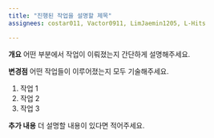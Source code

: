 ```yaml
---
title: "진행된 작업을 설명할 제목"
assignees: costar011, Vactor0911, LimJaemin1205, L-Hits

---
```


**개요**
어떤 부분에서 작업이 이뤄졌는지 간단하게 설명해주세요.

**변경점**
어떤 작업들이 이루어졌는지 모두 기술해주세요.
1. 작업 1
2. 작업 2
3. 작업 3

**추가 내용**
더 설명할 내용이 있다면 적어주세요.
